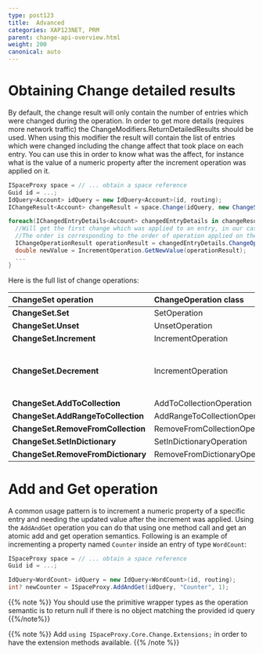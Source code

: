 ```yaml
---
type: post123
title:  Advanced
categories: XAP123NET, PRM
parent: change-api-overview.html
weight: 200
canonical: auto
---
```



# Obtaining Change detailed results

By default, the change result will only contain the number of entries which were changed during the operation. In order to get more details (requires more network traffic) the ChangeModifiers.ReturnDetailedResults should be used. When using this modifier the result will contain the list of entries which were changed including the change affect that took place on each entry.
You can use this in order to know what was the affect, for instance what is the value of a numeric property after the increment operation was applied on it.


```csharp
ISpaceProxy space = // ... obtain a space reference
Guid id = ...;
IdQuery<Account> idQuery = new IdQuery<Account>(id, routing);
IChangeResult<Account> changeResult = space.Change(idQuery, new ChangeSet().Increment("balance.euro", 5.2D), ChangeModifiers.ReturnDetailedResults);

foreach(IChangedEntryDetails<Account> changedEntryDetails in changeResult.Results) {
  //Will get the first change which was applied to an entry, in our case we did only single increment so we will have only one change operation.
  //The order is corresponding to the order of operation applied on the `ChangeSet`.
  IChangeOperationResult operationResult = changedEntryDetails.ChangeOperationsResults[0];
  double newValue = IncrementOperation.GetNewValue(operationResult);
  ...
}
```

Here is the full list of change operations:


|ChangeSet operation|ChangeOperation class|Comment|
|:------------------|:--------------------|:------|
|**ChangeSet.Set**|SetOperation| |
|**ChangeSet.Unset**|UnsetOperation| |
|**ChangeSet.Increment**|IncrementOperation| |
|**ChangeSet.Decrement**|IncrementOperation|will be increment with negative value|
|**ChangeSet.AddToCollection**|AddToCollectionOperation| |
|**ChangeSet.AddRangeToCollection**|AddRangeToCollectionOperation| |
|**ChangeSet.RemoveFromCollection**|RemoveFromCollectionOperation| |
|**ChangeSet.SetInDictionary**|SetInDictionaryOperation| |
|**ChangeSet.RemoveFromDictionary**|RemoveFromDictionaryOperation| |



# Add and Get operation

A common usage pattern is to increment a numeric property of a specific entry and needing the updated value after the increment was applied.
Using the `AddAndGet` operation you can do that using one method call and get an atomic add and get operation semantics.
Following is an example of incrementing a property named `Counter` inside an entry of type `WordCount`:


```csharp
ISpaceProxy space = // ... obtain a space reference
Guid id = ...;

IdQuery<WordCount> idQuery = new IdQuery<WordCount>(id, routing);
int? newCounter = ISpaceProxy.AddAndGet(idQuery, "Counter", 1);
```

{{% note %}}
You should use the primitive wrapper types as the operation semantic is to return null if there is no object matching the provided id query
{{%/note%}}

{{% note %}}
Add `using ISpaceProxy.Core.Change.Extensions;` in order to have the extension methods available.
{{% /note %}}


